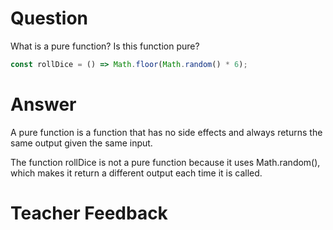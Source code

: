# Question
What is a pure function? Is this function pure?

```js
const rollDice = () => Math.floor(Math.random() * 6);
```

# Answer
A pure function is a function that has no side effects and always returns the same output given the same input.

The function rollDice is not a pure function because it uses Math.random(), which makes it return a different output each time it is called.

# Teacher Feedback